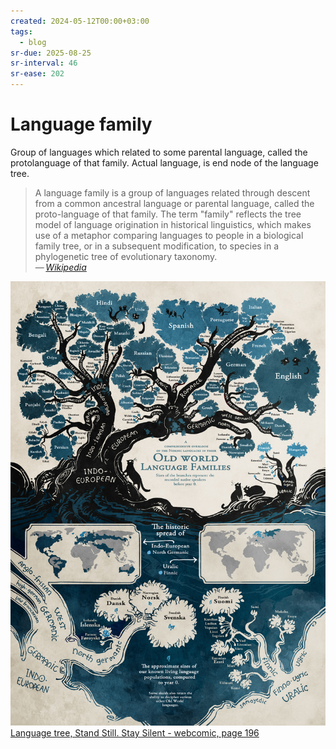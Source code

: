 ```yaml
---
created: 2024-05-12T00:00+03:00
tags:
  - blog
sr-due: 2025-08-25
sr-interval: 46
sr-ease: 202
---
```


# Language family

Group of languages which related to some parental language, called the protolanguage of that family. Actual language, is end node of the language tree.

> A language family is a group of languages related through descent from a common ancestral language or parental language, called the proto-language of that family. The term "family" reflects the tree model of language origination in historical linguistics, which makes use of a metaphor comparing languages to people in a biological family tree, or in a subsequent modification, to species in a phylogenetic tree of evolutionary taxonomy.\
> — <cite>[Wikipedia](https://en.wikipedia.org/wiki/Language_family)</cite>

![](img/old_world_language_families.jpg)
[Language tree, Stand Still. Stay Silent - webcomic, page 196](http://www.sssscomic.com/comic.php?page=196)
